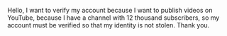 Hello, I want to verify my account because I want to publish videos on YouTube, because I have a channel with 12 thousand subscribers, so my account must be verified so that my identity is not stolen. Thank you.
